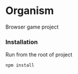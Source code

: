 # Organism
Browser game project

### Installation
Run from the root of project
```bash
npm install
```
